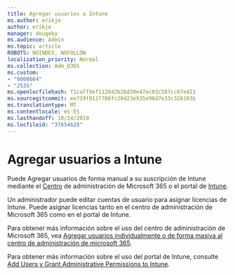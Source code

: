 ```yaml
---
title: Agregar usuarios a Intune
ms.author: erikje
author: erikje
manager: dougeby
ms.audience: Admin
ms.topic: article
ROBOTS: NOINDEX, NOFOLLOW
localization_priority: Normal
ms.collection: Adm_O365
ms.custom:
- "9000664"
- "2535"
ms.openlocfilehash: f1caff9ef112042b2bd39e47ec03c587cc87e421
ms.sourcegitcommit: ee719f011f766fc20d23e935e98d7e33c326183b
ms.translationtype: MT
ms.contentlocale: es-ES
ms.lasthandoff: 10/24/2019
ms.locfileid: "37654628"
---
```

# <a name="add-users-to-intune"></a>Agregar usuarios a Intune

Puede Agregar usuarios de forma manual a su suscripción de Intune mediante el [Centro](https://admin.microsoft.com/) de administración de Microsoft 365 o el portal de [Intune](https://portal.azure.com/#blade/Microsoft_Intune_DeviceSettings/ExtensionLandingBlade/overview).

Un administrador puede editar cuentas de usuario para asignar licencias de Intune. Puede asignar licencias tanto en el centro de administración de Microsoft 365 como en el portal de Intune.

Para obtener más información sobre el uso del centro de administración de Microsoft 365, vea [Agregar usuarios individualmente o de forma masiva al centro de administración de microsoft 365](https://support.office.com/article/Add-users-individually-or-in-bulk-to-Office-365-Admin-Help-1970f7d6-03b5-442f-b385-5880b9c256ec).

Para obtener más información sobre el uso del portal de Intune, consulte [Add Users y Grant Administrative Permissions to Intune](https://docs.microsoft.com/en-us/intune/fundamentals/users-add).